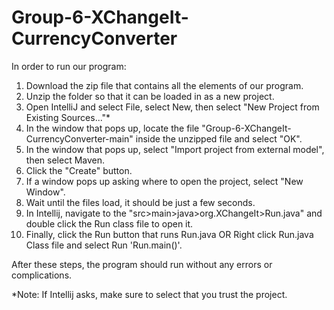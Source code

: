 # Group-6-XChangeIt-CurrencyConverter

In order to run our program:
1) Download the zip file that contains all the elements of our program.
2) Unzip the folder so that it can be loaded in as a new project.
3) Open IntelliJ and select File, select New, then select "New Project from Existing Sources..."*
4) In the window that pops up, locate the file "Group-6-XChangeIt-CurrencyConverter-main" inside the unzipped file and select "OK".
5) In the window that pops up, select "Import project from external model", then select Maven.
6) Click the "Create" button.
7) If a window pops up asking where to open the project, select "New Window".
8) Wait until the files load, it should be just a few seconds.
9) In Intellij, navigate to the "src>main>java>org.XChangeIt>Run.java" and double click the Run class file to open it.
10) Finally, click the Run button that runs Run.java OR Right click Run.java Class file and select Run 'Run.main()'.

After these steps, the program should run without any errors or complications.


*Note: If Intellij asks, make sure to select that you trust the project.

